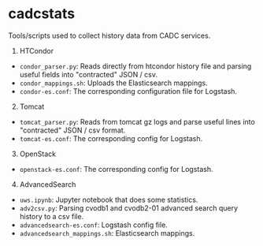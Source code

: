 # cadcstats
Tools/scripts used to collect history data from CADC services.

1. HTCondor
  * ```condor_parser.py```: Reads directly from htcondor history file and parsing useful fields into "contracted" JSON / csv.
  * ```condor_mappings.sh```: Uploads the Elasticsearch mappings.
  * ```condor-es.conf```: The corresponding configuration file for Logstash.

2. Tomcat
  * ```tomcat_parser.py```: Reads from tomcat gz logs and parse useful lines into "contracted" JSON / csv format.
  * ```tomcat-es.conf```: The corresponding config for Logstash.

3. OpenStack
  * ```openstack-es.conf```: The corresponding config for Logstash.

4. AdvancedSearch
  * ```uws.ipynb```: Jupyter notebook that does some statistics.
  * ```adv2csv.py```: Parsing cvodb1 and cvodb2-01 advanced search query history to a csv file.
  * ```advancedsearch-es.conf```: Logstash config file.
  * ```advancedsearch_mappings.sh```: Elasticsearch mappings.
